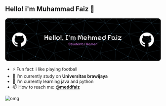 ## Hello! i'm Muhammad Faiz 👋
![alt text](image.png)
<!--
**MohammadFaiz23/MohammadFaiz23** is a ✨ _special_ ✨ repository because its `README.md` (this file) appears on your GitHub profile.

Here are some ideas to get you started:

- 🔭 I’m currently working on ...
- 🌱 I’m currently learning ...
- 👯 I’m looking to collaborate on ...
- 🤔 I’m looking for help with ...
- 💬 Ask me about ...
- 📫 How to reach me: ...
- 😄 Pronouns: ...
- ⚡ Fun fact: ...
-->
- ⚡ Fun fact: i like playing football
- 🔭 I’m currently study on **Universitas brawijaya**
- 🌱 I’m currently learning java and python
- 📫 How to reach me: [**@meddfaiz**](https://www.instagram.com/meddfaiz_/#)

![omg](https://media4.giphy.com/media/v1.Y2lkPTc5MGI3NjExYWw5ems4azZwOXZobGE3NmgzYnFvOHlvcGE4aHc0cGZxZWJkN21pYSZlcD12MV9pbnRlcm5hbF9naWZfYnlfaWQmY3Q9Zw/gNdVn4gGe5jC8/giphy.gif)
